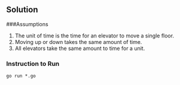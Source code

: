 ## Solution

###Assumptions
1. The unit of time is the time for an elevator to move a single floor.
2. Moving up or down takes the same amount of time.
3. All elevators take the same amount to time for a unit.


### Instruction to Run
`go run *.go`


